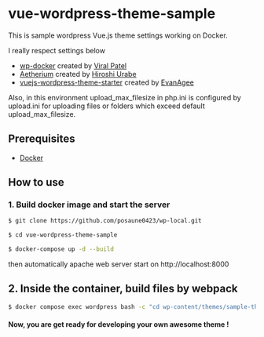 # vue-wordpress-theme-sample

This is sample wordpress Vue.js theme settings working on Docker.

I really respect settings below

-   [wp-docker](https://github.com/viralpatel/wp-docker) created by [Viral Patel](https://github.com/viralpatel)
-   [Aetherium](https://github.com/torounit/Aetherium) created by [Hiroshi Urabe](https://github.com/torounit)
-   [vuejs-wordpress-theme-starter](https://github.com/EvanAgee/vuejs-wordpress-theme-starter) created by [EvanAgee](https://github.com/EvanAgee)

Also, in this environment upload_max_filesize in php.ini is configured by upload.ini for uploading files or folders which exceed default upload_max_filesize.

## Prerequisites

-   [Docker](https://www.docker.com/)

## How to use

### 1. Build docker image and start the server

```bash
$ git clone https://github.com/posaune0423/wp-local.git

$ cd vue-wordpress-theme-sample

$ docker-compose up -d --build
```

then automatically apache web server start on http://localhost:8000

## 2. Inside the container, build files by webpack

```bash
$ docker compose exec wordpress bash -c "cd wp-content/themes/sample-theme && yarn build:dev"
```

#### Now, you are get ready for developing your own awesome theme !
